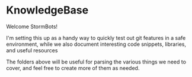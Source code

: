 KnowledgeBase
===========

Welcome StormBots!

I'm setting this up as a handy way to quickly test out git features in a safe environment, while
we also document interesting code snippets, libraries, and useful resources

The folders above will be useful for parsing the various things we need to cover, and feel free to create more of them as needed. 



